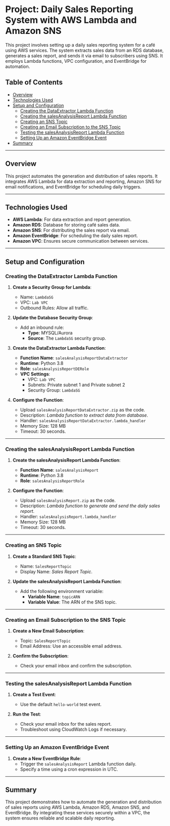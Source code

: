 # Project: Daily Sales Reporting System with AWS Lambda and Amazon SNS

This project involves setting up a daily sales reporting system for a café using AWS services. The system extracts sales data from an RDS database, generates a sales report, and sends it via email to subscribers using SNS. It employs Lambda functions, VPC configuration, and EventBridge for automation.

## Table of Contents
- [Overview](#overview)
- [Technologies Used](#technologies-used)
- [Setup and Configuration](#setup-and-configuration)
  - [Creating the DataExtractor Lambda Function](#creating-the-dataextractor-lambda-function)
  - [Creating the salesAnalysisReport Lambda Function](#creating-the-salesanalysisreport-lambda-function)
  - [Creating an SNS Topic](#creating-an-sns-topic)
  - [Creating an Email Subscription to the SNS Topic](#creating-an-email-subscription-to-the-sns-topic)
  - [Testing the salesAnalysisReport Lambda Function](#testing-the-salesanalysisreport-lambda-function)
  - [Setting Up an Amazon EventBridge Event](#setting-up-an-amazon-eventbridge-event)
- [Summary](#summary)

---

## Overview
This project automates the generation and distribution of sales reports. It integrates AWS Lambda for data extraction and reporting, Amazon SNS for email notifications, and EventBridge for scheduling daily triggers.

---

## Technologies Used
- **AWS Lambda**: For data extraction and report generation.
- **Amazon RDS**: Database for storing café sales data.
- **Amazon SNS**: For distributing the sales report via email.
- **Amazon EventBridge**: For scheduling the daily sales report.
- **Amazon VPC**: Ensures secure communication between services.

---

## Setup and Configuration

### Creating the DataExtractor Lambda Function
1. **Create a Security Group for Lambda**:
   - Name: `LambdaSG`
   - VPC: `Lab VPC`
   - Outbound Rules: Allow all traffic.

2. **Update the Database Security Group**:
   - Add an inbound rule:
     - **Type**: MYSQL/Aurora
     - **Source**: The `LambdaSG` security group.

3. **Create the DataExtractor Lambda Function**:
   - **Function Name**: `salesAnalysisReportDataExtractor`
   - **Runtime**: Python 3.8
   - **Role**: `salesAnalysisReportDERole`
   - **VPC Settings**:
     - VPC: `Lab VPC`
     - Subnets: Private subnet 1 and Private subnet 2
     - Security Group: `LambdaSG`

4. **Configure the Function**:
   - Upload `salesAnalysisReportDataExtractor.zip` as the code.
   - Description: *Lambda function to extract data from database*.
   - Handler: `salesAnalysisReportDataExtractor.lambda_handler`
   - Memory Size: 128 MB
   - Timeout: 30 seconds.

---

### Creating the salesAnalysisReport Lambda Function
1. **Create the salesAnalysisReport Lambda Function**:
   - **Function Name**: `salesAnalysisReport`
   - **Runtime**: Python 3.8
   - **Role**: `salesAnalysisReportRole`

2. **Configure the Function**:
   - Upload `salesAnalysisReport.zip` as the code.
   - Description: *Lambda function to generate and send the daily sales report*.
   - Handler: `salesAnalysisReport.lambda_handler`
   - Memory Size: 128 MB
   - Timeout: 30 seconds.

---

### Creating an SNS Topic
1. **Create a Standard SNS Topic**:
   - Name: `SalesReportTopic`
   - Display Name: *Sales Report Topic*.

2. **Update the salesAnalysisReport Lambda Function**:
   - Add the following environment variable:
     - **Variable Name**: `topicARN`
     - **Variable Value**: The ARN of the SNS topic.

---

### Creating an Email Subscription to the SNS Topic
1. **Create a New Email Subscription**:
   - Topic: `SalesReportTopic`
   - Email Address: Use an accessible email address.

2. **Confirm the Subscription**:
   - Check your email inbox and confirm the subscription.

---

### Testing the salesAnalysisReport Lambda Function
1. **Create a Test Event**:
   - Use the default `hello-world` test event.

2. **Run the Test**:
   - Check your email inbox for the sales report.
   - Troubleshoot using CloudWatch Logs if necessary.

---

### Setting Up an Amazon EventBridge Event
1. **Create a New EventBridge Rule**:
   - Trigger the `salesAnalysisReport` Lambda function daily.
   - Specify a time using a cron expression in UTC.

---

## Summary
This project demonstrates how to automate the generation and distribution of sales reports using AWS Lambda, Amazon RDS, Amazon SNS, and EventBridge. By integrating these services securely within a VPC, the system ensures reliable and scalable daily reporting.
